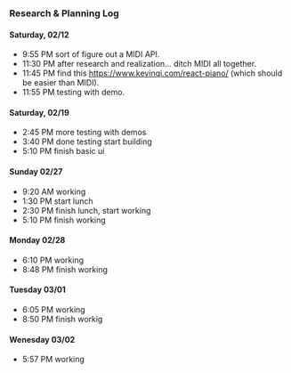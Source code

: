 ### Research & Planning Log
#### Saturday, 02/12
* 9:55 PM sort of figure out a MIDI API.
* 11:30 PM after research and realization... ditch MIDI all together.
* 11:45 PM find this https://www.kevinqi.com/react-piano/ (which should be easier than MIDI).
* 11:55 PM testing with demo.
#### Saturday, 02/19
* 2:45 PM more testing with demos
* 3:40 PM done testing start building
* 5:10 PM finish basic ui
#### Sunday 02/27
* 9:20 AM working
* 1:30 PM start lunch
* 2:30 PM finish lunch, start working
* 5:10 PM finish working
#### Monday 02/28
* 6:10 PM working
* 8:48 PM finish working
#### Tuesday 03/01
* 6:05 PM working
* 8:50 PM finish workig
#### Wenesday 03/02
* 5:57 PM working